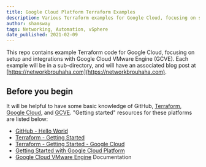```yaml
---
title: Google Cloud Platform Terraform Examples
description: Various Terraform examples for Google Cloud, focusing on setup and integrations with Google Cloud VMware Engine (GCVE)
author: shamsway
tags: Networking, Automation, vSphere
date_published: 2021-02-09
---
```


This repo contains example Terraform code for Google Cloud, focusing on setup and integrations with Google Cloud VMware Engine (GCVE). Each example will be in a sub-directory, and will have an associated blog post at [https://networkbrouhaha.com](https://networkbrouhaha.com).

## Before you begin

It will be helpful to have some basic knowledge of GitHub, [Terraform](https://www.terraform.io/), [Google Cloud](https://cloud.google.com/), and [GCVE](https://cloud.google.com/vmware-engine). "Getting started" resources for these platforms are listed below:

* [GitHub - Hello World](https://guides.github.com/activities/hello-world/)
* [Terraform - Getting Started](https://learn.hashicorp.com/terraform)
* [Terraform - Getting Started - Google Cloud](https://learn.hashicorp.com/collections/terraform/gcp-get-started)
* [Getting Started with Google Cloud Platform](https://cloud.google.com/gcp/getting-started)
* [Google Cloud VMware Engine](https://cloud.google.com/vmware-engine/docs) Documentation